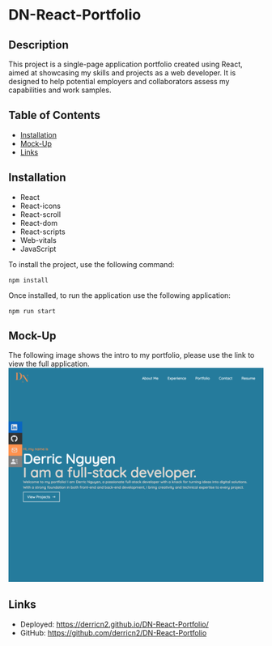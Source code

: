 # DN-React-Portfolio

## Description

This project is a single-page application portfolio created using React, aimed at showcasing my skills and projects as a web developer. It is designed to help potential employers and collaborators assess my capabilities and work samples.

## Table of Contents

- [Installation](#installation)
- [Mock-Up](#mock-up)
- [Links](#links)

## Installation

- React
- React-icons
- React-scroll
- React-dom
- React-scripts
- Web-vitals
- JavaScript

To install the project, use the following command: 

```
npm install
```

Once installed, to run the application use the following application:
```
npm run start
```

## Mock-Up

The following image shows the intro to my portfolio, please use the link to view the full application.
![Welcome portion of portfolio](./src/assets/p1.png)

## Links

- Deployed: https://derricn2.github.io/DN-React-Portfolio/
- GitHub: https://github.com/derricn2/DN-React-Portfolio

